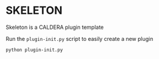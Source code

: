 # SKELETON

Skeleton is a CALDERA plugin template

Run the `plugin-init.py` script to easily create a new plugin

```
python plugin-init.py 
```
